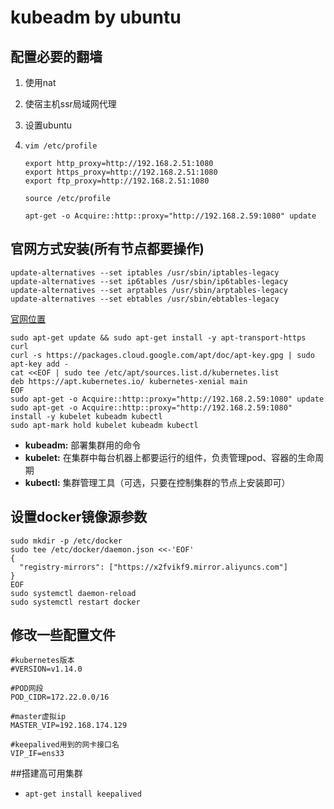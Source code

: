 # kubeadm by ubuntu

## 配置必要的翻墙

1. 使用nat

2. 使宿主机ssr局域网代理

3. 设置ubuntu

4. `vim /etc/profile`

   ````
   export http_proxy=http://192.168.2.51:1080
   export https_proxy=http://192.168.2.51:1080
   export ftp_proxy=http://192.168.2.51:1080
   ````

   ````
   source /etc/profile
   ````

   ```
   apt-get -o Acquire::http::proxy="http://192.168.2.59:1080" update
   ```


## 官网方式安装(所有节点都要操作)

````
update-alternatives --set iptables /usr/sbin/iptables-legacy
update-alternatives --set ip6tables /usr/sbin/ip6tables-legacy
update-alternatives --set arptables /usr/sbin/arptables-legacy
update-alternatives --set ebtables /usr/sbin/ebtables-legacy
````

[官网位置](https://kubernetes.io/zh/docs/setup/production-environment/tools/kubeadm/install-kubeadm/)

```
sudo apt-get update && sudo apt-get install -y apt-transport-https curl
curl -s https://packages.cloud.google.com/apt/doc/apt-key.gpg | sudo apt-key add -
cat <<EOF | sudo tee /etc/apt/sources.list.d/kubernetes.list
deb https://apt.kubernetes.io/ kubernetes-xenial main
EOF
sudo apt-get -o Acquire::http::proxy="http://192.168.2.59:1080" update
sudo apt-get -o Acquire::http::proxy="http://192.168.2.59:1080" install -y kubelet kubeadm kubectl
sudo apt-mark hold kubelet kubeadm kubectl
```

* **kubeadm:** 部署集群用的命令
* **kubelet:** 在集群中每台机器上都要运行的组件，负责管理pod、容器的生命周期
* **kubectl:** 集群管理工具（可选，只要在控制集群的节点上安装即可）

## 设置docker镜像源参数

`````
sudo mkdir -p /etc/docker
sudo tee /etc/docker/daemon.json <<-'EOF'
{
  "registry-mirrors": ["https://x2fvikf9.mirror.aliyuncs.com"]
}
EOF
sudo systemctl daemon-reload
sudo systemctl restart docker
`````



## 修改一些配置文件

````
#kubernetes版本
#VERSION=v1.14.0

#POD网段
POD_CIDR=172.22.0.0/16

#master虚拟ip
MASTER_VIP=192.168.174.129

#keepalived用到的网卡接口名
VIP_IF=ens33
````

##搭建高可用集群

* `apt-get install keepalived `



